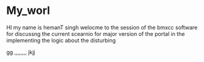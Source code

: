 # My_worl

HI my name is hemanT singh 
 welocme to the session of the bmxcc software for discussng the current scearnio for major version of the portal in the implementing the logic about the disturbing
 
 gg
,,,,,,,,
jkjj
